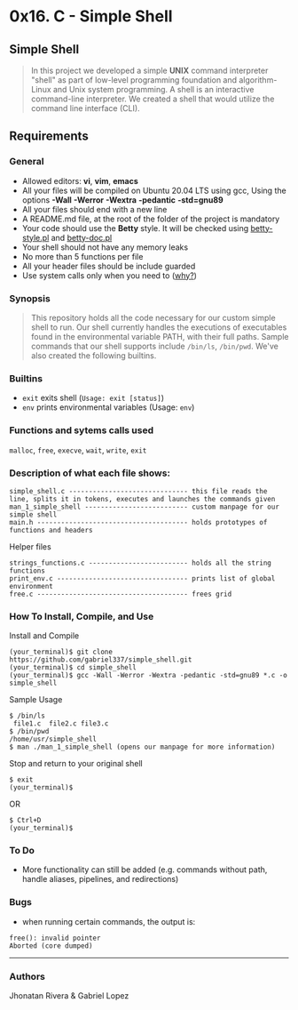 # 0x16. C - Simple Shell

## Simple Shell
> In this project we developed a simple **UNIX** command interpreter "shell" as part of low-level programming foundation and algorithm-Linux and Unix system programming.
> A shell is an interactive command-line interpreter. We created a shell that would utilize the command line
> interface (CLI).

## Requirements

### General

+ Allowed editors: **vi**, **vim**, **emacs**
+ All your files will be compiled on Ubuntu 20.04 LTS using gcc, Using the options **-Wall** **-Werror** **-Wextra** **-pedantic** **-std=gnu89**
+ All your files should end with a new line
+ A README.md file, at the root of the folder of the project is mandatory
+ Your code should use the **Betty** style. It will be checked using [betty-style.pl](https://github.com/holbertonschool/Betty/blob/master/betty-style.pl) and [betty-doc.pl](https://github.com/holbertonschool/Betty/blob/master/betty-doc.pl)
+ Your shell should not have any memory leaks
+ No more than 5 functions per file
+ All your header files should be include guarded
+ Use system calls only when you need to ([why?](https://www.quora.com/Why-are-system-calls-expensive-in-operating-systems))


### Synopsis
> This repository holds all the code necessary for our custom simple shell to run.
> Our shell currently handles the executions of executables found in the
> environmental variable PATH, with their full paths. Sample commands
> that our shell supports include  ```/bin/ls```, ```/bin/pwd```. We've also created the following builtins.

### Builtins
* ```exit``` exits shell (```Usage: exit [status]```)
* ```env``` prints environmental variables (Usage: ```env```)

### Functions and sytems calls used
```malloc```, ```free```, ```execve```, ```wait```, ```write```, ```exit```

### Description of what each file shows:
```
simple_shell.c ------------------------------ this file reads the line, splits it in tokens, executes and launches the commands given
man_1_simple_shell -------------------------- custom manpage for our simple shell
main.h -------------------------------------- holds prototypes of functions and headers
```
Helper files
```
strings_functions.c ------------------------- holds all the string functions
print_env.c --------------------------------- prints list of global environment
free.c -------------------------------------- frees grid
```
### How To Install, Compile, and Use
Install and Compile
```
(your_terminal)$ git clone https://github.com/gabriel337/simple_shell.git
(your_terminal)$ cd simple_shell
(your_terminal)$ gcc -Wall -Werror -Wextra -pedantic -std=gnu89 *.c -o simple_shell
```
Sample Usage
```
$ /bin/ls
 file1.c  file2.c file3.c
$ /bin/pwd
/home/usr/simple_shell
$ man ./man_1_simple_shell (opens our manpage for more information)
```
Stop and return to your original shell
```
$ exit
(your_terminal)$
```
OR
```
$ Ctrl+D
(your_terminal)$
```

### To Do
* More functionality can still be added (e.g. commands without path, handle aliases, pipelines, and redirections)

### Bugs
* when running certain commands, the output is:
```
free(): invalid pointer
Aborted (core dumped)
```
---

### Authors
Jhonatan Rivera & Gabriel Lopez
